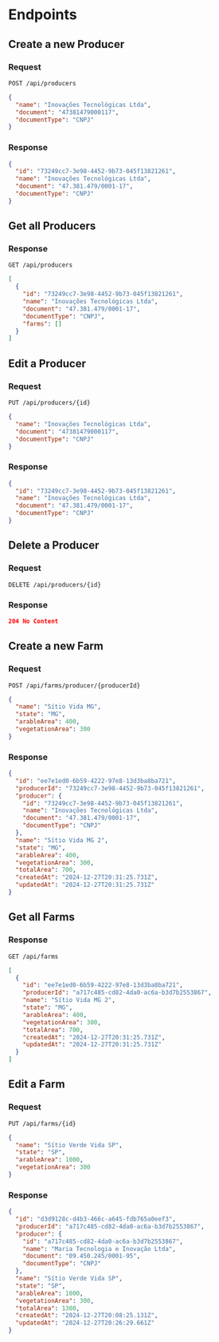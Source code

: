 # Endpoints

## Create a new Producer

### Request

`POST /api/producers`

```json
{
  "name": "Inovações Tecnológicas Ltda",
  "document": "47381479000117",
  "documentType": "CNPJ"
}
```

### Response

```json
{
  "id": "73249cc7-3e98-4452-9b73-045f13821261",
  "name": "Inovações Tecnológicas Ltda",
  "document": "47.381.479/0001-17",
  "documentType": "CNPJ"
}
```

## Get all Producers

### Response

`GET /api/producers`

```json
[
  {
    "id": "73249cc7-3e98-4452-9b73-045f13821261",
    "name": "Inovações Tecnológicas Ltda",
    "document": "47.381.479/0001-17",
    "documentType": "CNPJ",
    "farms": []
  }
]
```

## Edit a Producer

### Request

`PUT /api/producers/{id}`

```json
{
  "name": "Inovações Tecnológicas Ltda",
  "document": "47381479000117",
  "documentType": "CNPJ"
}
```

### Response

```json
{
  "id": "73249cc7-3e98-4452-9b73-045f13821261",
  "name": "Inovações Tecnológicas Ltda",
  "document": "47.381.479/0001-17",
  "documentType": "CNPJ"
}
```

## Delete a Producer

### Request

`DELETE /api/producers/{id}`

### Response

```json
204 No Content
```

## Create a new Farm

### Request

`POST /api/farms/producer/{producerId}`

```json
{
  "name": "Sítio Vida MG",
  "state": "MG",
  "arableArea": 400,
  "vegetationArea": 300
}
```

### Response

```json
{
  "id": "ee7e1ed0-6b59-4222-97e8-13d3ba8ba721",
  "producerId": "73249cc7-3e98-4452-9b73-045f13821261",
  "producer": {
    "id": "73249cc7-3e98-4452-9b73-045f13821261",
    "name": "Inovações Tecnológicas Ltda",
    "document": "47.381.479/0001-17",
    "documentType": "CNPJ"
  },
  "name": "Sítio Vida MG 2",
  "state": "MG",
  "arableArea": 400,
  "vegetationArea": 300,
  "totalArea": 700,
  "createdAt": "2024-12-27T20:31:25.731Z",
  "updatedAt": "2024-12-27T20:31:25.731Z"
}
```

## Get all Farms

### Response

`GET /api/farms`

```json
[
  {
    "id": "ee7e1ed0-6b59-4222-97e8-13d3ba8ba721",
    "producerId": "a717c485-cd82-4da0-ac6a-b3d7b2553867",
    "name": "Sítio Vida MG 2",
    "state": "MG",
    "arableArea": 400,
    "vegetationArea": 300,
    "totalArea": 700,
    "createdAt": "2024-12-27T20:31:25.731Z",
    "updatedAt": "2024-12-27T20:31:25.731Z"
  }
]
```

## Edit a Farm

### Request

`PUT /api/farms/{id}`

```json
{
  "name": "Sítio Verde Vida SP",
  "state": "SP",
  "arableArea": 1000,
  "vegetationArea": 300
}
```

### Response

```json
{
  "id": "d3d9128c-d4b3-466c-a645-fdb765a0eef3",
  "producerId": "a717c485-cd82-4da0-ac6a-b3d7b2553867",
  "producer": {
    "id": "a717c485-cd82-4da0-ac6a-b3d7b2553867",
    "name": "Maria Tecnologia e Inovação Ltda",
    "document": "09.450.245/0001-95",
    "documentType": "CNPJ"
  },
  "name": "Sítio Verde Vida SP",
  "state": "SP",
  "arableArea": 1000,
  "vegetationArea": 300,
  "totalArea": 1300,
  "createdAt": "2024-12-27T20:08:25.131Z",
  "updatedAt": "2024-12-27T20:26:29.661Z"
}
```
